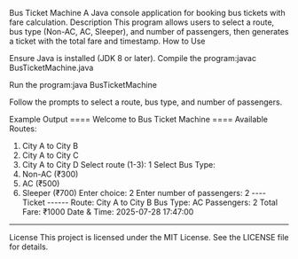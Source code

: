 Bus Ticket Machine
A Java console application for booking bus tickets with fare calculation.
Description
This program allows users to select a route, bus type (Non-AC, AC, Sleeper), and number of passengers, then generates a ticket with the total fare and timestamp.
How to Use

Ensure Java is installed (JDK 8 or later).
Compile the program:javac BusTicketMachine.java


Run the program:java BusTicketMachine


Follow the prompts to select a route, bus type, and number of passengers.

Example Output
==== Welcome to Bus Ticket Machine ====
Available Routes:
1. City A to City B
2. City A to City C
3. City A to City D
Select route (1-3): 1
Select Bus Type:
1. Non-AC (₹300)
2. AC (₹500)
3. Sleeper (₹700)
Enter choice: 2
Enter number of passengers: 2
---- Ticket ------
Route: City A to City B
Bus Type: AC
Passengers: 2
Total Fare: ₹1000
Date & Time: 2025-07-28 17:47:00
-----------------

License
This project is licensed under the MIT License. See the LICENSE file for details.
